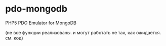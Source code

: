 pdo-mongodb
===========

PHP5 PDO Emulator for MongoDB


(не все функции реализованы. и могут работать не так, как ожидается. см. код)
